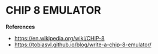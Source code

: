 # CHIP 8 EMULATOR

**References**
- https://en.wikipedia.org/wiki/CHIP-8
- https://tobiasvl.github.io/blog/write-a-chip-8-emulator/